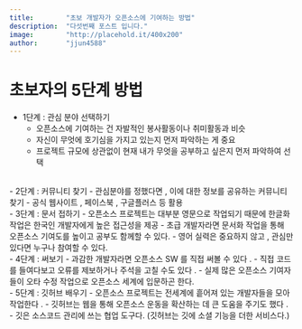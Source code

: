 ```yaml
---
title:        "초보 개발자가 오픈소스에 기여하는 방법"
description:  "다섯번째 포스트 입니다."
image:        "http://placehold.it/400x200"
author:       "jjun4588"
---
```


초보자의 5단계 방법
============

- 1단계 : 관심 분야 선택하기
  - 오픈소스에 기여하는 건 자발적인 봉사활동이나 취미활동과 비슷
  - 자신이 무엇에 호기심을 가지고 있는지 먼저 파악하는 게 중요
  - 프로젝트 규모에 상관없이 현재 내가 무엇을 공부하고 싶은지 먼저 파악하여 선택
<br>
- 2단계 : 커뮤니티 찾기
  - 관심분야를 정했다면 , 이에 대한 정보를 공유하는 커뮤니티 찾기
  - 공식 웹사이트 , 페이스북 , 구글플러스 등 활용
<br>
- 3단계 : 문서 접하기
  - 오픈소스 프로젝트는 대부분 영문으로 작업되기 때문에 한글화 작업은 한국인 개발자에게 높은 접근성을 제공
  - 초급 개발자라면 문서화 작업을 통해 오픈소스 기여도를 높이고 공부도 함께할 수 있다.
  - 영어 실력은 중요하지 않고 , 관심만 있다면 누구나 참여할 수 있다.
<br>
- 4단계 : 써보기
  - 과감한 개발자라면 오픈소스 SW 를 직접 써볼 수 있다 .
  - 직접 코드를 들여다보고 오류를 제보하거나 주석을 고칠 수도 있다 .
  - 실제 많은 오픈소스 기여자들이 오타 수정 작업으로 오픈소스 세계에 입문하곤 한다.
<br>
- 5단계 : 깃허브 배우기
  - 오픈소스 프로젝트는 전세계에 흩어져 있는 개발자들을 모아 작업한다 . 
  - 깃허브는 웹을 통해 오픈소스 운동을 확산하는 데 큰 도움을 주기도 했다 .
  - 깃은 소스코드 관리에 쓰는 협업 도구다. (깃허브는 깃에 소셜 기능을 더한 서비스다.)
